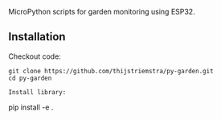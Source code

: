 MicroPython scripts for garden monitoring using ESP32.

Installation
------------

Checkout code:

```
git clone https://github.com/thijstriemstra/py-garden.git
cd py-garden

Install library:

```
pip install -e .
```